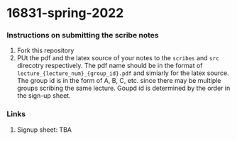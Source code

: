 # 16831-spring-2022

### Instructions on submitting the scribe notes
1. Fork this repository
2. PUt the pdf and the latex source of your notes to the `scribes` and `src` direcotry respectively. The pdf name should be in the format of `lecture_{lecture_num}_{group_id}.pdf` and simiarly for the latex source. The group id is in the form of A, B, C, etc. since there may be multiple groups scribing the same lecture. Goupd id is determined by the order in the sign-up sheet.

### Links
1. Signup sheet: TBA
